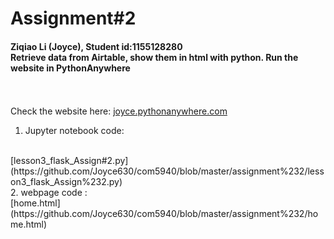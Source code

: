 # Assignment#2
<h4> Ziqiao Li (Joyce), Student id:1155128280
<br>Retrieve data from Airtable, show them in html with python. Run the website in PythonAnywhere</h4>
<br><br>Check the website here: <a href="joyce.pythonanywhere.com" target="_blank">joyce.pythonanywhere.com</a>

1. Jupyter notebook code:
<br>
[lesson3_flask_Assign#2.py](https://github.com/Joyce630/com5940/blob/master/assignment%232/lesson3_flask_Assign%232.py)
<br>
2. webpage code :
<br>
[home.html](https://github.com/Joyce630/com5940/blob/master/assignment%232/home.html)
